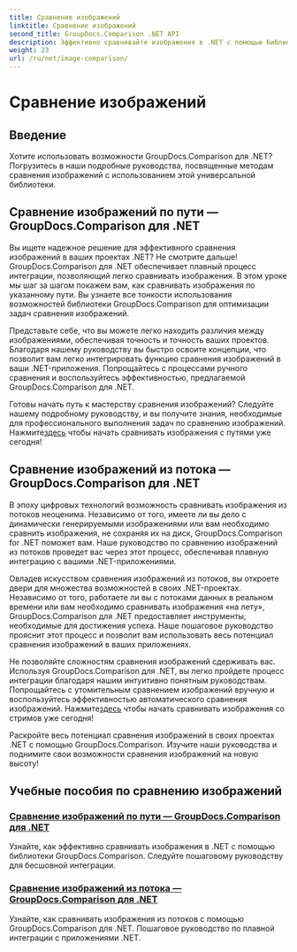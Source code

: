 ```yaml
---
title: Сравнение изображений
linktitle: Сравнение изображений
second_title: GroupDocs.Comparison .NET API
description: Эффективно сравнивайте изображения в .NET с помощью библиотеки GroupDocs.Comparison. Пошаговые руководства для плавной интеграции из пути или потока.
weight: 23
url: /ru/net/image-comparison/
---
```


# Сравнение изображений


## Введение

Хотите использовать возможности GroupDocs.Comparison для .NET? Погрузитесь в наши подробные руководства, посвященные методам сравнения изображений с использованием этой универсальной библиотеки.

## Сравнение изображений по пути — GroupDocs.Comparison для .NET

Вы ищете надежное решение для эффективного сравнения изображений в ваших проектах .NET? Не смотрите дальше! GroupDocs.Comparison для .NET обеспечивает плавный процесс интеграции, позволяющий легко сравнивать изображения. В этом уроке мы шаг за шагом покажем вам, как сравнивать изображения по указанному пути. Вы узнаете все тонкости использования возможностей библиотеки GroupDocs.Comparison для оптимизации задач сравнения изображений.

Представьте себе, что вы можете легко находить различия между изображениями, обеспечивая точность и точность ваших проектов. Благодаря нашему руководству вы быстро освоите концепции, что позволит вам легко интегрировать функцию сравнения изображений в ваши .NET-приложения. Попрощайтесь с процессами ручного сравнения и воспользуйтесь эффективностью, предлагаемой GroupDocs.Comparison для .NET.

 Готовы начать путь к мастерству сравнения изображений? Следуйте нашему подробному руководству, и вы получите знания, необходимые для профессионального выполнения задач по сравнению изображений. Нажмите[здесь](./compare-images-from-path/) чтобы начать сравнивать изображения с путями уже сегодня!

## Сравнение изображений из потока — GroupDocs.Comparison для .NET

В эпоху цифровых технологий возможность сравнивать изображения из потоков неоценима. Независимо от того, имеете ли вы дело с динамически генерируемыми изображениями или вам необходимо сравнить изображения, не сохраняя их на диск, GroupDocs.Comparison for .NET поможет вам. Наше руководство по сравнению изображений из потоков проведет вас через этот процесс, обеспечивая плавную интеграцию с вашими .NET-приложениями.

Овладев искусством сравнения изображений из потоков, вы откроете двери для множества возможностей в своих .NET-проектах. Независимо от того, работаете ли вы с потоками данных в реальном времени или вам необходимо сравнивать изображения «на лету», GroupDocs.Comparison для .NET предоставляет инструменты, необходимые для достижения успеха. Наше пошаговое руководство прояснит этот процесс и позволит вам использовать весь потенциал сравнения изображений в ваших приложениях.

Не позволяйте сложностям сравнения изображений сдерживать вас. Используя GroupDocs.Comparison для .NET, вы легко пройдете процесс интеграции благодаря нашим интуитивно понятным руководствам. Попрощайтесь с утомительным сравнением изображений вручную и воспользуйтесь эффективностью автоматического сравнения изображений. Нажмите[здесь](./compare-images-from-stream/) чтобы начать сравнивать изображения со стримов уже сегодня!

Раскройте весь потенциал сравнения изображений в своих проектах .NET с помощью GroupDocs.Comparison. Изучите наши руководства и поднимите свои возможности сравнения изображений на новую высоту!
## Учебные пособия по сравнению изображений
### [Сравнение изображений по пути — GroupDocs.Comparison для .NET](./compare-images-from-path/)
Узнайте, как эффективно сравнивать изображения в .NET с помощью библиотеки GroupDocs.Comparison. Следуйте пошаговому руководству для бесшовной интеграции.
### [Сравнение изображений из потока — GroupDocs.Comparison для .NET](./compare-images-from-stream/)
Узнайте, как сравнивать изображения из потоков с помощью GroupDocs.Comparison для .NET. Пошаговое руководство по плавной интеграции с приложениями .NET.